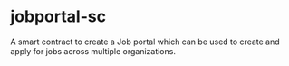 # jobportal-sc
A smart contract to create a Job portal which can be used to create and apply for jobs across multiple organizations.
